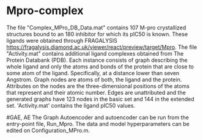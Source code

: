 # Mpro-complex
The file "Complex_MPro_DB_Data.mat" contains 107 M-pro crystallized structures bound to an 180 inhibitor for which its pIC50 is known. These ligands were obtained through FRAGALYSIS https://fragalysis.diamond.ac.uk/viewer/react/preview/target/Mpro. The file "Activity.mat" contains additional ligand complexes obtained from The Protein Databank (PDB). Each instance consists of graph describing the whole ligand and only the atoms and bonds of the protein that are close to some atom of the ligand. Specifically, at a distance lower than seven Angstrom. Graph nodes are atoms of both, the ligand and the protein. Attributes on the nodes are the three-dimensional positions of the atoms that represent and their atomic number. Edges are unattributed and the generated graphs have 123 nodes in the basic set and 144 in the extended set. 'Activity.mat' contains the ligand pIC50 values.

#GAE, AE
The Graph Autoencoder and autoencoder can be run from the entry-point file, Run_Mpro. The data and model hyperparameters can be edited on Configuration_MPro.m.
